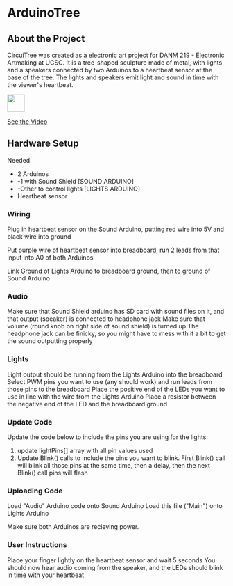# ArduinoTree

## About the Project
CircuiTree was created as a electronic art project for DANM 219 - Electronic Artmaking at UCSC. It is a tree-shaped sculpture made of metal, with lights and a speakers connected by two Arduinos to a heartbeat sensor at the base of the tree. The lights and speakers emit light and sound in time with the viewer's heartbeat. 

<img src="(http://www.devi-a.com/images/CircuitreeGif.gif" width="40" height="40" />

[See the Video](http://www.devi-a.com/images/CircuitreeDemo.mp4)


## Hardware Setup
Needed: 
 *  2 Arduinos 
 *    -1 with Sound Shield [SOUND ARDUINO]
 *    -Other to control lights [LIGHTS ARDUINO]
 *  Heartbeat sensor
 
### Wiring 
Plug in heartbeat sensor on the Sound Arduino, putting red wire into 5V and black wire into ground
  
Put purple wire of heartbeat sensor into breadboard, run 2 leads from that input into A0 of both Arduinos
  
Link Ground of Lights Arduino to breadboard ground, then to ground of Sound Arduino
 
### Audio
Make sure that Sound Shield arduino has SD card with sound files on it, and that output (speaker) is connected to headphone jack
Make sure that volume (round knob on right side of sound shield) is turned up
The headphone jack can be finicky, so you might have to mess with it a bit to get the sound outputting properly
 
### Lights
Light output should be running from the Lights Arduino into the breadboard
Select PWM pins you want to use (any should work) and run leads from those pins to the breadboard
Place the positive end of the LEDs you want to use in line with the wire from the Lights Arduino
Place a resistor between the negative end of the LED and the breadboard ground

### Update Code
Update the code below to include the pins you are using for the lights: 
1) update lightPins[] array with all pin values used
2) Update Blink() calls to include the pins you want to blink. 
First Blink() call will blink all those pins at the same time, then a delay, then the next Blink() call pins will flash

### Uploading Code 
Load "Audio" Arduino code onto Sound Arduino
Load this file ("Main") onto Lights Arduino

Make sure both Arduinos are recieving power.

### User Instructions
Place your finger lightly on the heartbeat sensor and wait 5 seconds
You should now hear audio coming from the speaker, and the LEDs should blink in time with your heartbeat
